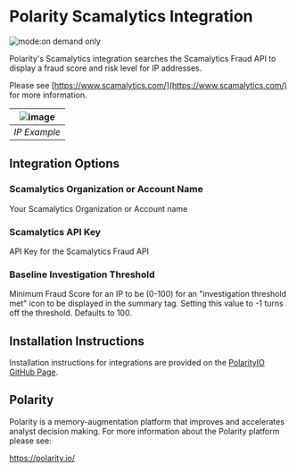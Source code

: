 # Polarity Scamalytics Integration

![mode:on demand only](https://img.shields.io/badge/mode-on%20demand%20only-blue.svg)

Polarity's Scamalytics integration searches the Scamalytics Fraud API to display a fraud score and risk level for IP addresses.

Please see [https://www.scamalytics.com/](https://www.scamalytics.com/) for more information.

| ![image](assets/overlay.png)  |
|---|
|*IP Example* |

## Integration Options

### Scamalytics Organization or Account Name

Your Scamalytics Organization or Account name

### Scamalytics API Key

API Key for the Scamalytics Fraud API

### Baseline Investigation Threshold

Minimum Fraud Score for an IP to be (0-100) for an "investigation threshold met" icon to be displayed in the summary tag. Setting this value to -1 turns off the threshold. Defaults to 100.

## Installation Instructions

Installation instructions for integrations are provided on the [PolarityIO GitHub Page](https://polarityio.github.io/).

## Polarity

Polarity is a memory-augmentation platform that improves and accelerates analyst decision making.  For more information about the Polarity platform please see:

https://polarity.io/
